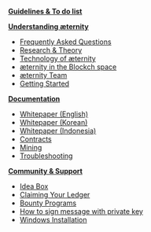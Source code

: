 [**Guidelines & To do list**][todo]

[**Understanding æternity**][understandAE]
* [Frequently Asked Questions][faq]
* [Research & Theory][research] 
* [Technology of æternity][tech]
* [æternity in the Blockch space][blockchainAndAE]
* [æternity Team][team]
* [Getting Started][started]

[**Documentation**][doc] 
* [Whitepaper (English)][WP_engl]
* [Whitepaper (Korean)][WP_kr] 
* [Whitepaper (Indonesia)](Whitepaper_Indonesia)
* [Contracts][contracts]
* [Mining][mining]
* [Troubleshooting][troubleshooting]

[**Community & Support**][contact]
* [Idea Box][ideabox]
* [Claiming Your Ledger][ledgerclaim]
* [Bounty Programs][bounty]
* [How to sign message with private key][privatekeymessage]
* [Windows Installation][wininstall]


[todo]: Wiki-Guidelines-&-To-Do's
[understandAE]: Understanding-Aeternity
[faq]: Frequently-Asked-Questions
[tech]: Aeternity-Technology
[research]: Research-and-Theory
[doc]: Aeternity-Documentation
[blockchainAndAE]: %C3%A6ternity-in-the-blockchain-space
[contracts]: Aeternity-Contracts
[team]: Aeternity-Team
[bounty]: Bounty
[ledgerclaim]: Claiming-Your-Ledger
[started]: Getting-Started
[contact]: Contacts-and-Groups
[privatekeymessage]: How-to-sign-a-message-with-a-private-key%3F
[ideabox]: Idea-Box
[wininstall]: Installing-on-Windows-(work-in-progress,-help-wanted)
[mining]: Mining
[troubleshooting]: Troubleshooting
[WP_engl]: Whitepaper_English
[WP_kr]: Whitepaper_korean-(%ED%95%9C%EA%B5%AD%EC%96%B4)
